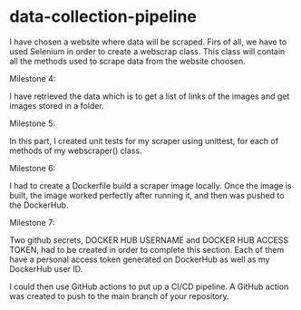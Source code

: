 # data-collection-pipeline

I have chosen a website where data will be scraped. Firs of all, we have to used Selenium in order to create a webscrap class. 
This class will contain all the methods used to scrape data from the website choosen.

Milestone 4:

I have retrieved the data which is to get a list of links of the images and get images stored in a folder.

Milestone 5:

In this part, I created unit tests for my scraper using unittest, for each of methods of my webscraper() class.

Milestone 6:

I had to create a Dockerfile build a scraper image locally. Once the image is built, the image worked perfectly after running it, and then was pushed to the DockerHub.

Milestone 7:

Two github secrets, DOCKER HUB USERNAME and DOCKER HUB ACCESS TOKEN, had to be created in order to complete this section. Each of them have a personal access token generated on DockerHub as well as my DockerHub user ID. 

I could then use GitHub actions to put up a CI/CD pipeline. A GitHub action was created to push to the main branch of your repository.
